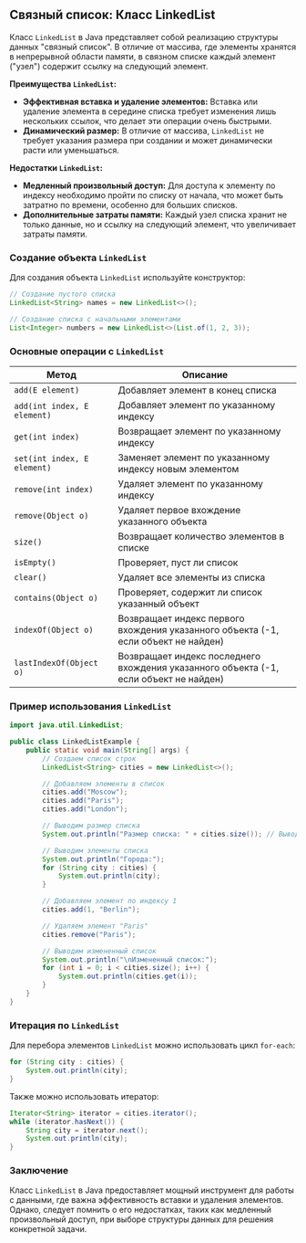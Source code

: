 ## Связный список: Класс LinkedList

Класс `LinkedList` в Java представляет собой реализацию структуры данных "связный список". В отличие от массива, где элементы хранятся в непрерывной области памяти, в связном списке каждый элемент ("узел") содержит ссылку на следующий элемент. 

**Преимущества `LinkedList`:**

* **Эффективная вставка и удаление элементов:**  Вставка или удаление элемента в середине списка требует изменения лишь нескольких ссылок, что делает эти операции очень быстрыми.
* **Динамический размер:** В отличие от массива, `LinkedList`  не требует указания размера при создании и может динамически расти или уменьшаться.

**Недостатки `LinkedList`:**

* **Медленный произвольный доступ:** Для доступа к элементу по индексу необходимо пройти по списку от начала, что может быть затратно по времени, особенно для больших списков. 
* **Дополнительные затраты памяти:**  Каждый узел списка хранит не только данные, но и ссылку на следующий элемент, что увеличивает затраты памяти.

### Создание объекта `LinkedList`

Для создания объекта `LinkedList` используйте конструктор:

```java
// Создание пустого списка
LinkedList<String> names = new LinkedList<>(); 

// Создание списка с начальными элементами
List<Integer> numbers = new LinkedList<>(List.of(1, 2, 3));
```

### Основные операции с `LinkedList`

| Метод                  | Описание                                                                                    |
|-------------------------|--------------------------------------------------------------------------------------------|
| `add(E element)`       | Добавляет элемент в конец списка                                                          |
| `add(int index, E element)` | Добавляет элемент по указанному индексу                                                 |
| `get(int index)`        | Возвращает элемент по указанному индексу                                                 |
| `set(int index, E element)` | Заменяет элемент по указанному индексу новым элементом                                    |
| `remove(int index)`     | Удаляет элемент по указанному индексу                                                     |
| `remove(Object o)`     | Удаляет первое вхождение указанного объекта                                               |
| `size()`               | Возвращает количество элементов в списке                                                   |
| `isEmpty()`            | Проверяет, пуст ли список                                                                    |
| `clear()`              | Удаляет все элементы из списка                                                            |
| `contains(Object o)`   | Проверяет, содержит ли список указанный объект                                           |
| `indexOf(Object o)`    | Возвращает индекс первого вхождения указанного объекта (-1, если объект не найден)          |
| `lastIndexOf(Object o)` | Возвращает индекс последнего вхождения указанного объекта (-1, если объект не найден)         |

### Пример использования `LinkedList`

```java
import java.util.LinkedList;

public class LinkedListExample {
    public static void main(String[] args) {
        // Создаем список строк
        LinkedList<String> cities = new LinkedList<>();

        // Добавляем элементы в список
        cities.add("Moscow");
        cities.add("Paris");
        cities.add("London");

        // Выводим размер списка
        System.out.println("Размер списка: " + cities.size()); // Вывод: Размер списка: 3

        // Выводим элементы списка
        System.out.println("Города:");
        for (String city : cities) {
            System.out.println(city);
        }

        // Добавляем элемент по индексу 1
        cities.add(1, "Berlin");

        // Удаляем элемент "Paris"
        cities.remove("Paris");

        // Выводим измененный список
        System.out.println("\nИзмененный список:");
        for (int i = 0; i < cities.size(); i++) {
            System.out.println(cities.get(i));
        }
    }
}
```

### Итерация по `LinkedList`

Для перебора элементов `LinkedList` можно использовать цикл `for-each`:

```java
for (String city : cities) {
    System.out.println(city);
}
```

Также можно использовать итератор:

```java
Iterator<String> iterator = cities.iterator();
while (iterator.hasNext()) {
    String city = iterator.next();
    System.out.println(city);
}
```


###  Заключение

Класс `LinkedList` в Java предоставляет мощный инструмент для работы с данными, где важна эффективность вставки и удаления элементов. Однако, следует помнить о его недостатках, таких как медленный произвольный доступ, при выборе структуры данных для решения конкретной задачи.
